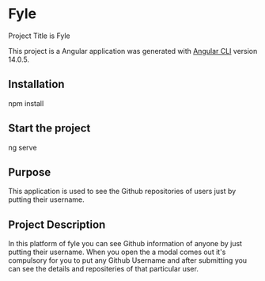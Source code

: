 # Fyle
Project Title is Fyle

This project is a Angular application was generated with [Angular CLI](https://github.com/angular/angular-cli) version 14.0.5.

## Installation 
npm install

## Start the project 

ng serve

## Purpose

This application is used to see the Github repositories of users just by putting their username.


## Project Description 

In this platform of fyle you can see Github information of anyone by just putting their username. When you open the a modal comes out it's compulsory for you to put any Github Username and after submitting you can see the details and repositeries of that particular user.